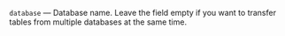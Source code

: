 `database` — Database name. Leave the field empty if you want to transfer tables from multiple databases at the same time.
